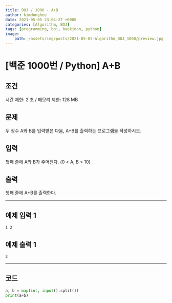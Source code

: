 ```yaml
---
title: BOJ / 1000 - A+B
author: kimdonghee
date: 2021-05-05 23:04:27 +0900
categories: [Algorithm, BOJ]
tags: [programming, boj, baekjoon, python]
image:
    path: /assets/img/posts/2021-05-05-Algorithm_BOJ_1000/preview.jpg
---
```


# **[백준 1000번 / Python] A+B**

## **조건**

시간 제한: 2 초 / 메모리 제한: 128 MB

## **문제**

두 정수 A와 B를 입력받은 다음, A+B를 출력하는 프로그램을 작성하시오.

## **입력**

첫째 줄에 A와 B가 주어진다. (0 < A, B < 10)

## **출력**

첫째 줄에 A+B를 출력한다.

---

## **예제 입력 1**

```
1 2
```

## **예제 출력 1**

```
3
```

---

## **코드**

```python
a, b = map(int, input().split())
print(a+b)
```